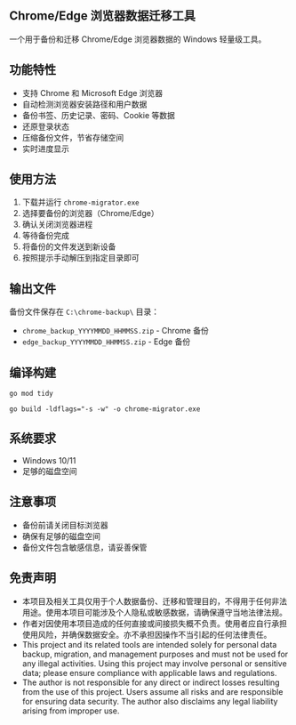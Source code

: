 ## Chrome/Edge 浏览器数据迁移工具

一个用于备份和迁移 Chrome/Edge 浏览器数据的 Windows 轻量级工具。

## 功能特性

- 支持 Chrome 和 Microsoft Edge 浏览器
- 自动检测浏览器安装路径和用户数据
- 备份书签、历史记录、密码、Cookie 等数据
- 还原登录状态
- 压缩备份文件，节省存储空间
- 实时进度显示

## 使用方法

1. 下载并运行 `chrome-migrator.exe`
2. 选择要备份的浏览器（Chrome/Edge）
3. 确认关闭浏览器进程
4. 等待备份完成
5. 将备份的文件发送到新设备
6. 按照提示手动解压到指定目录即可

## 输出文件

备份文件保存在 `C:\chrome-backup\` 目录：
- `chrome_backup_YYYYMMDD_HHMMSS.zip` - Chrome 备份
- `edge_backup_YYYYMMDD_HHMMSS.zip` - Edge 备份

## 编译构建
```
go mod tidy
```
```
go build -ldflags="-s -w" -o chrome-migrator.exe
```


## 系统要求

- Windows 10/11
- 足够的磁盘空间

## 注意事项

- 备份前请关闭目标浏览器
- 确保有足够的磁盘空间
- 备份文件包含敏感信息，请妥善保管

## 免责声明

- 本项目及相关工具仅用于个人数据备份、迁移和管理目的，不得用于任何非法用途。使用本项目可能涉及个人隐私或敏感数据，请确保遵守当地法律法规。
- 作者对因使用本项目造成的任何直接或间接损失概不负责。使用者应自行承担使用风险，并确保数据安全。亦不承担因操作不当引起的任何法律责任。
- This project and its related tools are intended solely for personal data backup, migration, and management purposes and must not be used for any illegal activities. Using this project may involve personal or sensitive data; please ensure compliance with applicable laws and regulations.
- The author is not responsible for any direct or indirect losses resulting from the use of this project. Users assume all risks and are responsible for ensuring data security. The author also disclaims any legal liability arising from improper use.
